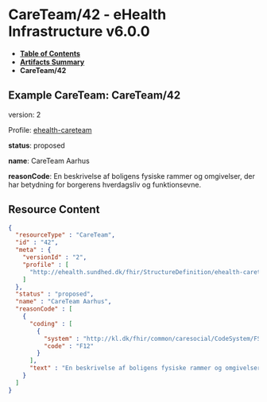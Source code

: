 # CareTeam/42 - eHealth Infrastructure v6.0.0

* [**Table of Contents**](toc.md)
* [**Artifacts Summary**](artifacts.md)
* **CareTeam/42**

## Example CareTeam: CareTeam/42

version: 2

Profile: [ehealth-careteam](StructureDefinition-ehealth-careteam.md)

**status**: proposed

**name**: CareTeam Aarhus

**reasonCode**: En beskrivelse af boligens fysiske rammer og omgivelser, der har betydning for borgerens hverdagsliv og funktionsevne.



## Resource Content

```json
{
  "resourceType" : "CareTeam",
  "id" : "42",
  "meta" : {
    "versionId" : "2",
    "profile" : [
      "http://ehealth.sundhed.dk/fhir/StructureDefinition/ehealth-careteam"
    ]
  },
  "status" : "proposed",
  "name" : "CareTeam Aarhus",
  "reasonCode" : [
    {
      "coding" : [
        {
          "system" : "http://kl.dk/fhir/common/caresocial/CodeSystem/FSIII",
          "code" : "F12"
        }
      ],
      "text" : "En beskrivelse af boligens fysiske rammer og omgivelser, der har betydning for borgerens hverdagsliv og funktionsevne."
    }
  ]
}

```
